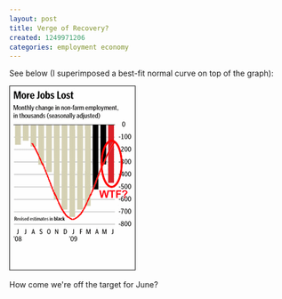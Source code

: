 ```yaml
---
layout: post
title: Verge of Recovery?
created: 1249971206
categories: employment economy
---
```

See below (I superimposed a best-fit normal curve on top of the graph):

<img src="/uploads/jobs.png" />

How come we're off the target for June?
